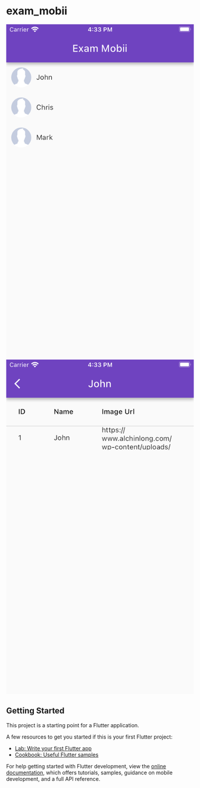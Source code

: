 # exam_mobii

![Home](https://github.com/jpascasio1993/exam-mobii/blob/master/1-exam.png)
![User Details](https://github.com/jpascasio1993/exam-mobii/blob/master/2-exam.png)

## Getting Started

This project is a starting point for a Flutter application.

A few resources to get you started if this is your first Flutter project:

- [Lab: Write your first Flutter app](https://docs.flutter.dev/get-started/codelab)
- [Cookbook: Useful Flutter samples](https://docs.flutter.dev/cookbook)

For help getting started with Flutter development, view the
[online documentation](https://docs.flutter.dev/), which offers tutorials,
samples, guidance on mobile development, and a full API reference.
